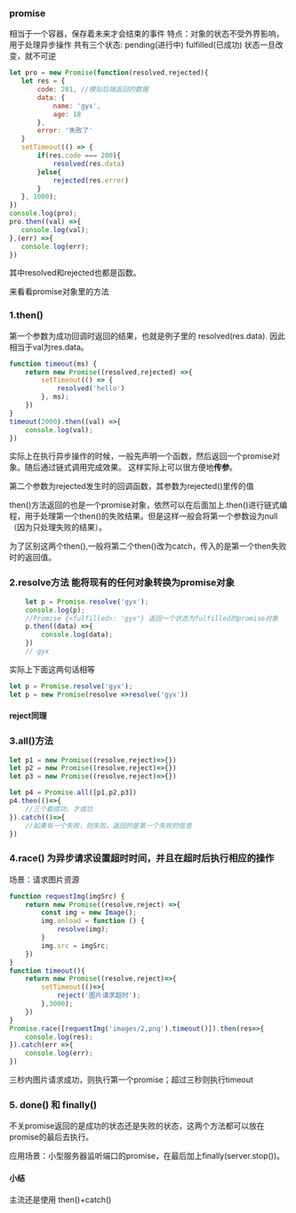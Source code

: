 ### promise
相当于一个容器，保存着未来才会结束的事件
 特点：对象的状态不受外界影响，用于处理异步操作
 共有三个状态: pending(进行中) fulfilled(已成功)
 状态一旦改变，就不可逆
 ``` javascript
let pro = new Promise(function(resolved,rejected){
    let res = {
        code: 201, //模拟后端返回的数据
        data: {
            name: 'gyx',
            age: 18
        },
        error: '失败了'
    }
    setTimeout(() => {
        if(res.code === 200){
            resolved(res.data)
        }else{
            rejected(res.error)
        }
    }, 1000);
})
console.log(pro);
pro.then((val) =>{
    console.log(val);
},(err) =>{
    console.log(err);
})
```
其中resolved和rejected也都是函数。

来看看promise对象里的方法
### 1.then()
第一个参数为成功回调时返回的结果，也就是例子里的 resolved(res.data). 因此相当于val为res.data。

``` javascript
function timeout(ms) {
    return new Promise((resolved,rejected) =>{
        setTimeout(() => {
            resolved('hello')
        }, ms);
    })
}
timeout(2000).then((val) =>{
    console.log(val);
})
```
实际上在执行异步操作的时候，一般先声明一个函数，然后返回一个promise对象。随后通过链式调用完成效果。
这样实际上可以很方便地**传参**。

第二个参数为rejected发生时的回调函数，其参数为rejected()里传的值

then()方法返回的也是一个promise对象，依然可以在后面加上.then()进行链式编程，用于处理第一个then()的失败结果。但是这样一般会将第一个参数设为null（因为只处理失败的结果）。

为了区别这两个then(),一般将第二个then()改为catch，传入的是第一个then失败时的返回值。

### 2.resolve方法 能将现有的任何对象转换为promise对象
``` javascript
    let p = Promise.resolve('gyx');
    console.log(p);
    //Promise {<fulfilled>: 'gyx'} 返回一个状态为fulfilled的promise对象
    p.then((data) =>{
        console.log(data);
    })
    // gyx 
```
实际上下面这两句话相等
``` javascript
let p = Promise.resolve('gyx');
let p = new Promise(resolve =>resolve('gyx'))
```

#### reject同理


### 3.all()方法 
``` javascript
let p1 = new Promise((resolve,reject)=>{})
let p2 = new Promise((resolve,reject)=>{})
let p3 = new Promise((resolve,reject)=>{})

let p4 = Promise.all([p1,p2,p3])
p4.then(()=>{
    //三个都成功，才成功
}).catch(()=>{
    //如果有一个失败，则失败。返回的是第一个失败的信息
})
```

### 4.race() 为异步请求设置超时时间，并且在超时后执行相应的操作
场景：请求图片资源
``` javascript
function requestImg(imgSrc) {
    return new Promise((resolve,reject) =>{
        const img = new Image();
        img.onload = function () {
            resolve(img);
        }
        img.src = imgSrc;
    })
}
function timeout(){
    return new Promise((resolve,reject)=>{
        setTimeout(()=>{
            reject('图片请求超时');
        },3000);
    })
}
Promise.race([requestImg('images/2,png'),timeout()]).then(res=>{
    console.log(res);
}).catch(err =>{
    console.log(err);
})
```
三秒内图片请求成功，则执行第一个promise；超过三秒则执行timeout


### 5. done() 和 finally()
不关promise返回的是成功的状态还是失败的状态，这两个方法都可以放在promise的最后去执行。

应用场景：小型服务器监听端口的promise，在最后加上finally(server.stop())。


#### 小结 
主流还是使用 then()+catch()